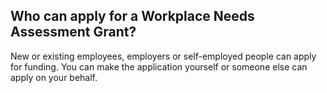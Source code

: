 ##  Who can apply for a Workplace Needs Assessment Grant?

New or existing employees, employers or self-employed people can apply for
funding. You can make the application yourself or someone else can apply on
your behalf.
